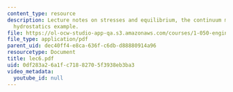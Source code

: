 ```yaml
---
content_type: resource
description: Lecture notes on stresses and equilibrium, the continuum model, and a
  hydrostatics example.
file: https://ol-ocw-studio-app-qa.s3.amazonaws.com/courses/1-050-engineering-mechanics-i-fall-2007/0df283a26a1fc71882705f3938eb3ba3_lec6.pdf
file_type: application/pdf
parent_uid: dec40ff4-e8ca-636f-c6db-d88880914a96
resourcetype: Document
title: lec6.pdf
uid: 0df283a2-6a1f-c718-8270-5f3938eb3ba3
video_metadata:
  youtube_id: null
---
```

